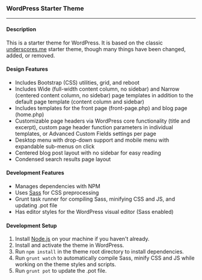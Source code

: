 ### WordPress Starter Theme

---

#### Description

This is a starter theme for WordPress. It is based on the classic [underscores.me](http://underscores.me) starter theme, though many things have been changed, added, or removed.

#### Design Features

* Includes Bootstrap (CSS) utilities, grid, and reboot
* Includes Wide (full-width content column, no sidebar) and Narrow (centered content column, no sidebar) page templates in addition to the default page template (content column and sidebar)
* Includes templates for the front page (front-page.php) and blog page (home.php)
* Customizable page headers via WordPress core functionality (title and excerpt), custom page header function parameters in individual templates, or Advanced Custom Fields settings per page
* Desktop menu with drop-down support and mobile menu with expandable sub-menus on click
* Centered blog post layout with no sidebar for easy reading
* Condensed search results page layout

#### Development Features
* Manages dependencies with NPM
* Uses [Sass](http://sass-lang.com/) for CSS preprocessing
* Grunt task runner for compiling Sass, minifying CSS and JS, and updating .pot file
* Has editor styles for the WordPress visual editor (Sass enabled)

#### Development Setup
1. Install [Node.js](https://nodejs.org/en/) on your machine if you haven't already.
2. Install and activate the theme in WordPress.
3. Run `npm install` in the theme root directory to install dependencies.
4. Run `grunt watch` to automatically compile Sass, minify CSS and JS while working on the theme styles and scripts.
5. Run `grunt pot` to update the .pot file.
